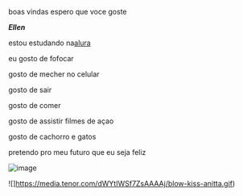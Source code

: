 boas vindas espero que voce goste

***Ellen***

estou estudando na[alura]( https://www.google.com/search?q=alura&oq=alura&aqs=chrome..69i57j0i271l3.3752j0j1&sourceid=chrome&ie=UTF-8)


eu gosto de fofocar 

gosto de mecher no celular 

gosto de sair 

gosto de comer 

gosto de assistir filmes de açao 

gosto de cachorro e gatos 

pretendo pro meu futuro que eu seja feliz 


![image](https://github.com/user-attachments/assets/e96d52e4-76d8-4479-aacc-3722b919d516)


![]https://media.tenor.com/dWYtIWSf7ZsAAAAj/blow-kiss-anitta.gif)
